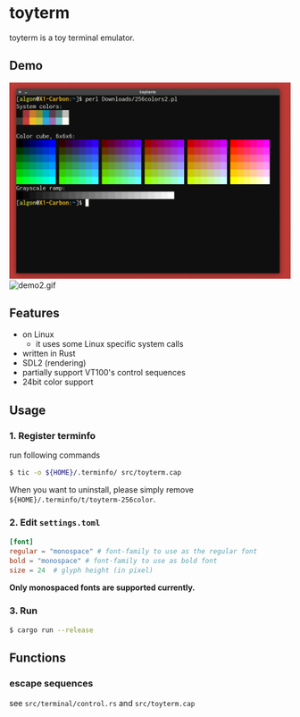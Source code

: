 # toyterm

toyterm is a toy terminal emulator.

## Demo

![demo1.png](./demo/demo1.png)
![demo2.gif](./demo/demo2.gif)

## Features

- on Linux
    - it uses some Linux specific system calls
- written in Rust
- SDL2 (rendering)
- partially support VT100's control sequences
- 24bit color support


## Usage

### 1. Register terminfo

run following commands

```sh
$ tic -o ${HOME}/.terminfo/ src/toyterm.cap
```

When you want to uninstall, please simply remove `${HOME}/.terminfo/t/toyterm-256color`.

### 2. Edit `settings.toml`

```toml
[font]
regular = "monospace" # font-family to use as the regular font
bold = "monospace" # font-family to use as bold font
size = 24  # glyph height (in pixel)
```

**Only monospaced fonts are supported currently.**

### 3. Run

```sh
$ cargo run --release
```

## Functions

### escape sequences

see `src/terminal/control.rs` and `src/toyterm.cap`